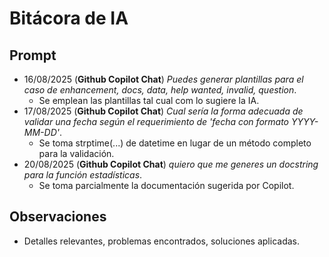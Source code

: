 # Bitácora de IA

## Prompt
- 16/08/2025 (**Github Copilot Chat**) _Puedes generar plantillas para el caso de enhancement, docs, data, help wanted, invalid, question_.
   - Se emplean las plantillas tal cual com lo sugiere la IA.
- 17/08/2025 (**Github Copilot Chat**) _Cual sería la forma adecuada de validar una fecha según el requerimiento de 'fecha con formato YYYY-MM-DD'_.
    - Se toma strptime(...) de datetime en lugar de un método completo para la validación.
- 20/08/2025 (**Github Copilot Chat**) _quiero que me generes un docstring para la función estadísticas_.
    - Se toma parcialmente la documentación sugerida por Copilot.

## Observaciones
- Detalles relevantes, problemas encontrados, soluciones aplicadas.